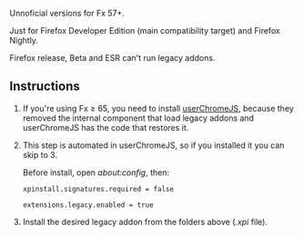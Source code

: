 Unnoficial versions for Fx 57+.

Just for Firefox Developer Edition (main compatibility target) and Firefox Nightly.

Firefox release, Beta and ESR can't run legacy addons.

## Instructions

1. If you're using Fx ≥ 65, you need to install [userChromeJS](https://github.com/xiaoxiaoflood/firefox-scripts#instructions), because they removed the internal component that load legacy addons and userChromeJS has the code that restores it.

2. This step is automated in userChromeJS, so if you installed it you can skip to 3.

   Before install, open *about:config*, then:
   
   `xpinstall.signatures.required = false`
   
   `extensions.legacy.enabled = true`
   
3. Install the desired legacy addon from the folders above (*.xpi* file).
